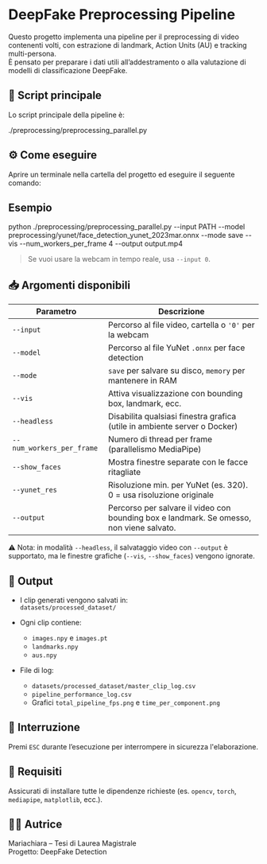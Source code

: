# DeepFake Preprocessing Pipeline

Questo progetto implementa una pipeline per il preprocessing di video contenenti volti, con estrazione di landmark, Action Units (AU) e tracking multi-persona.  
È pensato per preparare i dati utili all’addestramento o alla valutazione di modelli di classificazione DeepFake.

## 🧠 Script principale

Lo script principale della pipeline è:

./preprocessing/preprocessing_parallel.py


## ⚙️ Come eseguire

Aprire un terminale nella cartella del progetto ed eseguire il seguente comando:

## Esempio

python ./preprocessing/preprocessing_parallel.py --input PATH --model preprocessing/yunet/face_detection_yunet_2023mar.onnx --mode save --vis --num_workers_per_frame 4 --output output.mp4



> Se vuoi usare la webcam in tempo reale, usa `--input 0`.

## 📥 Argomenti disponibili

| Parametro                      | Descrizione                                                                 |
|-------------------------------|-----------------------------------------------------------------------------|
| `--input`                     | Percorso al file video, cartella o `'0'` per la webcam                     |
| `--model`                     | Percorso al file YuNet `.onnx` per face detection                          |
| `--mode`                      | `save` per salvare su disco, `memory` per mantenere in RAM                 |
| `--vis`                       | Attiva visualizzazione con bounding box, landmark, ecc.                    |
| `--headless`                  | Disabilita qualsiasi finestra grafica (utile in ambiente server o Docker) |
| `--num_workers_per_frame`     | Numero di thread per frame (parallelismo MediaPipe)                        |
| `--show_faces`                | Mostra finestre separate con le facce ritagliate                           |
| `--yunet_res`                 | Risoluzione min. per YuNet (es. 320). 0 = usa risoluzione originale        |
| `--output`                    | Percorso per salvare il video con bounding box e landmark. Se omesso, non viene salvato. |

⚠️ Nota: in modalità `--headless`, il salvataggio video con `--output` è supportato, ma le finestre grafiche (`--vis`, `--show_faces`) vengono ignorate.


## 📁 Output

- I clip generati vengono salvati in:  
  `datasets/processed_dataset/`

- Ogni clip contiene:
  - `images.npy` e `images.pt`
  - `landmarks.npy`
  - `aus.npy`

- File di log:
  - `datasets/processed_dataset/master_clip_log.csv`  
  - `pipeline_performance_log.csv`
  - Grafici `total_pipeline_fps.png` e `time_per_component.png`

## 🛑 Interruzione

Premi `ESC` durante l’esecuzione per interrompere in sicurezza l'elaborazione.

## 📝 Requisiti

Assicurati di installare tutte le dipendenze richieste (es. `opencv`, `torch`, `mediapipe`, `matplotlib`, ecc.).

## 👩‍💻 Autrice

Mariachiara – Tesi di Laurea Magistrale  
Progetto: DeepFake Detection

